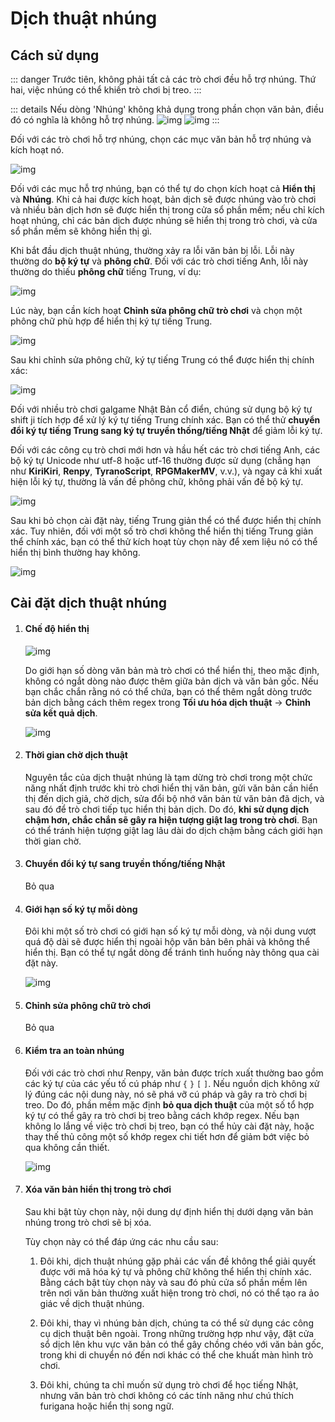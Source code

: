 # Dịch thuật nhúng

## Cách sử dụng

::: danger
 Trước tiên, không phải tất cả các trò chơi đều hỗ trợ nhúng. Thứ hai, việc nhúng có thể khiến trò chơi bị treo.
:::

::: details Nếu dòng 'Nhúng' không khả dụng trong phần chọn văn bản, điều đó có nghĩa là không hỗ trợ nhúng.
![img](https://image.lunatranslator.org/zh/embed/noembed.png) 
![img](https://image.lunatranslator.org/zh/embed/someembed.png) 
:::

Đối với các trò chơi hỗ trợ nhúng, chọn các mục văn bản hỗ trợ nhúng và kích hoạt nó.

![img](https://image.lunatranslator.org/zh/embed/select.png) 

Đối với các mục hỗ trợ nhúng, bạn có thể tự do chọn kích hoạt cả **Hiển thị** và **Nhúng**. Khi cả hai được kích hoạt, bản dịch sẽ được nhúng vào trò chơi và nhiều bản dịch hơn sẽ được hiển thị trong cửa sổ phần mềm; nếu chỉ kích hoạt nhúng, chỉ các bản dịch được nhúng sẽ hiển thị trong trò chơi, và cửa sổ phần mềm sẽ không hiển thị gì.

Khi bắt đầu dịch thuật nhúng, thường xảy ra lỗi văn bản bị lỗi. Lỗi này thường do **bộ ký tự** và **phông chữ**. Đối với các trò chơi tiếng Anh, lỗi này thường do thiếu **phông chữ** tiếng Trung, ví dụ:

![img](https://image.lunatranslator.org/zh/embed/luanma.png) 

Lúc này, bạn cần kích hoạt **Chỉnh sửa phông chữ trò chơi** và chọn một phông chữ phù hợp để hiển thị ký tự tiếng Trung.

![img](https://image.lunatranslator.org/zh/embed/ziti.png) 

Sau khi chỉnh sửa phông chữ, ký tự tiếng Trung có thể được hiển thị chính xác:

![img](https://image.lunatranslator.org/zh/embed/okembed.png) 

Đối với nhiều trò chơi galgame Nhật Bản cổ điển, chúng sử dụng bộ ký tự shift ji tích hợp để xử lý ký tự tiếng Trung chính xác. Bạn có thể thử **chuyển đổi ký tự tiếng Trung sang ký tự truyền thống/tiếng Nhật** để giảm lỗi ký tự.

Đối với các công cụ trò chơi mới hơn và hầu hết các trò chơi tiếng Anh, các bộ ký tự Unicode như utf-8 hoặc utf-16 thường được sử dụng (chẳng hạn như **KiriKiri**, **Renpy**, **TyranoScript**, **RPGMakerMV**, v.v.), và ngay cả khi xuất hiện lỗi ký tự, thường là vấn đề phông chữ, không phải vấn đề bộ ký tự.

![img](https://image.lunatranslator.org/zh/embed/fanti.png) 

Sau khi bỏ chọn cài đặt này, tiếng Trung giản thể có thể được hiển thị chính xác. Tuy nhiên, đối với một số trò chơi không thể hiển thị tiếng Trung giản thể chính xác, bạn có thể thử kích hoạt tùy chọn này để xem liệu nó có thể hiển thị bình thường hay không.

![img](https://image.lunatranslator.org/zh/embed/good.png) 

## Cài đặt dịch thuật nhúng

1. #### Chế độ hiển thị

    ![img](https://image.lunatranslator.org/zh/embed/keeporigin.png) 

    Do giới hạn số dòng văn bản mà trò chơi có thể hiển thị, theo mặc định, không có ngắt dòng nào được thêm giữa bản dịch và văn bản gốc. Nếu bạn chắc chắn rằng nó có thể chứa, bạn có thể thêm ngắt dòng trước bản dịch bằng cách thêm regex trong **Tối ưu hóa dịch thuật** -> **Chỉnh sửa kết quả dịch**.

    ![img](https://image.lunatranslator.org/zh/embed/addspace.png) 

1. #### Thời gian chờ dịch thuật

    Nguyên tắc của dịch thuật nhúng là tạm dừng trò chơi trong một chức năng nhất định trước khi trò chơi hiển thị văn bản, gửi văn bản cần hiển thị đến dịch giả, chờ dịch, sửa đổi bộ nhớ văn bản từ văn bản đã dịch, và sau đó để trò chơi tiếp tục hiển thị bản dịch. Do đó, **khi sử dụng dịch chậm hơn, chắc chắn sẽ gây ra hiện tượng giật lag trong trò chơi**. Bạn có thể tránh hiện tượng giật lag lâu dài do dịch chậm bằng cách giới hạn thời gian chờ.

1. #### Chuyển đổi ký tự sang truyền thống/tiếng Nhật

    Bỏ qua

1. #### Giới hạn số ký tự mỗi dòng

    Đôi khi một số trò chơi có giới hạn số ký tự mỗi dòng, và nội dung vượt quá độ dài sẽ được hiển thị ngoài hộp văn bản bên phải và không thể hiển thị. Bạn có thể tự ngắt dòng để tránh tình huống này thông qua cài đặt này.

    ![img](https://image.lunatranslator.org/zh/embed/limitlength.png) 

1. #### Chỉnh sửa phông chữ trò chơi

    Bỏ qua

1. #### Kiểm tra an toàn nhúng

    Đối với các trò chơi như Renpy, văn bản được trích xuất thường bao gồm các ký tự của các yếu tố cú pháp như `{` `}` `[` `]`. Nếu nguồn dịch không xử lý đúng các nội dung này, nó sẽ phá vỡ cú pháp và gây ra trò chơi bị treo. Do đó, phần mềm mặc định **bỏ qua dịch thuật** của một số tổ hợp ký tự có thể gây ra trò chơi bị treo bằng cách khớp regex. Nếu bạn không lo lắng về việc trò chơi bị treo, bạn có thể hủy cài đặt này, hoặc thay thế thủ công một số khớp regex chi tiết hơn để giảm bớt việc bỏ qua không cần thiết.

    ![img](https://image.lunatranslator.org/zh/embed/safeskip.png)
    
1. #### Xóa văn bản hiển thị trong trò chơi

    Sau khi bật tùy chọn này, nội dung dự định hiển thị dưới dạng văn bản nhúng trong trò chơi sẽ bị xóa.

    Tùy chọn này có thể đáp ứng các nhu cầu sau:

    1. Đôi khi, dịch thuật nhúng gặp phải các vấn đề không thể giải quyết được với mã hóa ký tự và phông chữ không thể hiển thị chính xác. Bằng cách bật tùy chọn này và sau đó phủ cửa sổ phần mềm lên trên nơi văn bản thường xuất hiện trong trò chơi, nó có thể tạo ra ảo giác về dịch thuật nhúng.

    1. Đôi khi, thay vì nhúng bản dịch, chúng ta có thể sử dụng các công cụ dịch thuật bên ngoài. Trong những trường hợp như vậy, đặt cửa sổ dịch lên khu vực văn bản có thể gây chồng chéo với văn bản gốc, trong khi di chuyển nó đến nơi khác có thể che khuất màn hình trò chơi.
    
    1. Đôi khi, chúng ta chỉ muốn sử dụng trò chơi để học tiếng Nhật, nhưng văn bản trò chơi không có các tính năng như chú thích furigana hoặc hiển thị song ngữ.
